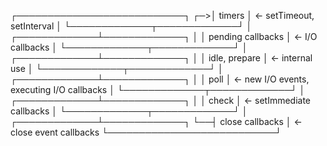 
   ┌───────────────────────────┐
┌─>│           timers          │  ← setTimeout, setInterval
│  └─────────────┬─────────────┘
│  ┌─────────────┴─────────────┐
│  │     pending callbacks     │  ← I/O callbacks
│  └─────────────┬─────────────┘
│  ┌─────────────┴─────────────┐
│  │       idle, prepare       │  ← internal use
│  └─────────────┬─────────────┘
│  ┌─────────────┴─────────────┐
│  │           poll            │  ← new I/O events, executing I/O callbacks
│  └─────────────┬─────────────┘
│  ┌─────────────┴─────────────┐
│  │           check           │  ← setImmediate callbacks
│  └─────────────┬─────────────┘
│  ┌─────────────┴─────────────┐
└──┤      close callbacks      │  ← close event callbacks
   └───────────────────────────┘
   